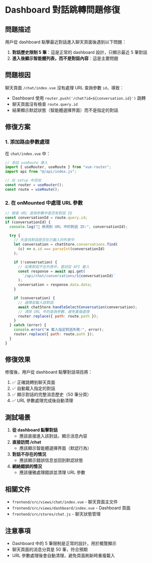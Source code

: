 # Dashboard 對話跳轉問題修復

## 問題描述

用戶從 dashboard 點擊最近對話進入聊天頁面後遇到以下問題：

1. **對話歷史限制 5 筆**：這是正常的 dashboard 設計，只顯示最近 5 筆對話
2. **進入後顯示智能體列表，而不是對話內容**：這是主要問題

## 問題根因

聊天頁面 `/chat/index.vue` 沒有處理 URL 查詢參數 `id`，導致：

- Dashboard 使用 `router.push('/chat?id=${conversation.id}')` 跳轉
- 聊天頁面沒有檢查 `route.query.id`
- 結果顯示默認狀態（智能體選擇界面）而不是指定的對話

## 修復方案

### 1. 添加路由參數處理

在 `chat/index.vue` 中：

```javascript
// 添加 useRoute 導入
import { useRouter, useRoute } from "vue-router";
import api from "@/api/index.js";

// 在 setup 中添加
const router = useRouter();
const route = useRoute();
```

### 2. 在 onMounted 中處理 URL 參數

```javascript
// 檢查 URL 查詢參數中是否有對話 ID
const conversationId = route.query.id;
if (conversationId) {
  console.log("🔗 檢測到 URL 中的對話 ID:", conversationId);

  try {
    // 先查找對話是否在已載入的列表中
    let conversation = chatStore.conversations.find(
      (c) => c.id === parseInt(conversationId)
    );

    if (!conversation) {
      // 如果對話不在列表中，嘗試從 API 載入
      const response = await api.get(
        `/api/chat/conversations/${conversationId}`
      );
      conversation = response.data.data;
    }

    if (conversation) {
      // 選擇並載入該對話
      await chatStore.handleSelectConversation(conversation);
      // 清除 URL 中的查詢參數，避免重複處理
      router.replace({ path: route.path });
    }
  } catch (error) {
    console.error("❌ 載入指定對話失敗:", error);
    router.replace({ path: route.path });
  }
}
```

## 修復效果

修復後，用戶從 dashboard 點擊對話項目將：

1. ✅ 正確跳轉到聊天頁面
2. ✅ 自動載入指定的對話
3. ✅ 顯示對話的完整消息歷史（50 筆分頁）
4. ✅ URL 參數處理完成後自動清理

## 測試場景

1. **從 dashboard 點擊對話**
   - 應該直接進入該對話，顯示消息內容
2. **直接訪問 /chat**
   - 應該顯示智能體選擇界面（默認行為）
3. **對話不存在的情況**
   - 應該顯示錯誤信息並回到默認狀態
4. **網絡錯誤的情況**
   - 應該優雅處理錯誤並清理 URL 參數

## 相關文件

- `frontend/src/views/chat/index.vue` - 聊天頁面主文件
- `frontend/src/views/dashboard/index.vue` - Dashboard 頁面
- `frontend/src/stores/chat.js` - 聊天狀態管理

## 注意事項

- Dashboard 中的 5 筆限制是正常的設計，用於概覽顯示
- 聊天頁面的消息分頁是 50 筆，符合預期
- URL 參數處理後會自動清理，避免頁面刷新時重複載入
